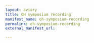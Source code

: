 ```yaml
---
layout: aviary
title: OH symposium recording
manifest_name: oh-symposium-recording
permalink: oh-symposium-recording
external_manifest_url: 

---
```

<!-- Add an essay or interpretive material below this line,
using HTML or markdown.  Do not modify this file above this line -->
